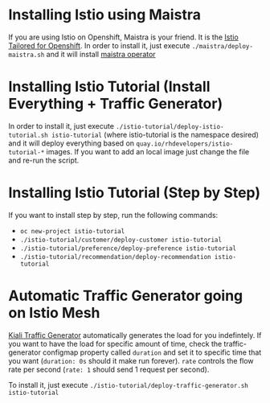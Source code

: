 
# Installing Istio using Maistra

If you are using Istio on Openshift, Maistra is your friend. It is the [Istio Tailored for Openshift](https://maistra.io/docs/comparison_with_community/comparison-with-istio-community/). In order to install it, just execute `./maistra/deploy-maistra.sh` and it will install [maistra operator](https://maistra.io/docs/comparison_with_istio_community/installer/)


# Installing Istio Tutorial (Install Everything + Traffic Generator)

In order to install it, just execute `./istio-tutorial/deploy-istio-tutorial.sh istio-tutorial` (where istio-tutorial is the namespace desired) and it will deploy everything based on `quay.io/rhdevelopers/istio-tutorial-*` images. If you want to add an local image just change the file and re-run the script.



# Installing Istio Tutorial (Step by Step)

If you want to install step by step, run the following commands:

- `oc new-project istio-tutorial`
- `./istio-tutorial/customer/deploy-customer istio-tutorial`
- `./istio-tutorial/preference/deploy-preference istio-tutorial`
- `./istio-tutorial/recommendation/deploy-recommendation istio-tutorial`

# Automatic Traffic Generator going on Istio Mesh

[Kiali Traffic Generator](https://github.com/kiali/kiali-test-mesh/tree/master/traffic-generator) automatically generates the load for you indefintely. If you want to have the load for specific amount of time, check the traffic-generator configmap property called `duration` and set it to specific time that you want (`duration: 0s` should it make run forever). `rate` controls the flow rate per second (`rate: 1` should send 1 request per second).

To install it, just execute `./istio-tutorial/deploy-traffic-generator.sh istio-tutorial`